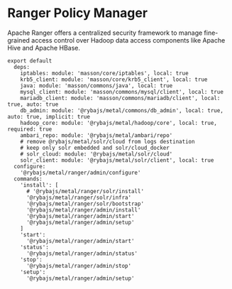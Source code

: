 
# Ranger Policy Manager

Apache Ranger offers a centralized security framework to manage fine-grained
access control over Hadoop data access components like Apache Hive and Apache HBase.

    export default
      deps:
        iptables: module: 'masson/core/iptables', local: true
        krb5_client: module: 'masson/core/krb5_client', local: true
        java: module: 'masson/commons/java', local: true
        mysql_client: module: 'masson/commons/mysql/client', local: true
        mariadb_client: module: 'masson/commons/mariadb/client', local: true, auto: true
        db_admin: module: '@rybajs/metal/commons/db_admin', local: true, auto: true, implicit: true
        hadoop_core: module: '@rybajs/metal/hadoop/core', local: true, required: true
        ambari_repo: module: '@rybajs/metal/ambari/repo'
        # remove @rybajs/metal/solr/cloud from logs destination
        # keep only solr embedded and solr/cloud_docker
        # solr_cloud: module: '@rybajs/metal/solr/cloud'
        solr_client: module: '@rybajs/metal/solr/client', local: true
      configure:
        '@rybajs/metal/ranger/admin/configure'
      commands:
        'install': [
          # '@rybajs/metal/ranger/solr/install'
          '@rybajs/metal/ranger/solr/infra'
          '@rybajs/metal/ranger/solr/bootstrap'
          '@rybajs/metal/ranger/admin/install'
          '@rybajs/metal/ranger/admin/start'
          '@rybajs/metal/ranger/admin/setup'
        ]
        'start':
          '@rybajs/metal/ranger/admin/start'
        'status':
          '@rybajs/metal/ranger/admin/status'
        'stop':
          '@rybajs/metal/ranger/admin/stop'
        'setup':
          '@rybajs/metal/ranger/admin/setup'
